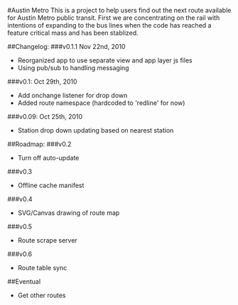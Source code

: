 #Austin Metro
This is a project to help users find out the next route available for Austin Metro public transit. First we are concentrating on the rail with intentions of expanding to the bus lines when the code has reached a feature critical mass and has been stablized.

##Changelog:
###v0.1.1 Nov 22nd, 2010
* Reorganized app to use separate view and app layer js files
* Using pub/sub to handling messaging

###v0.1: Oct 29th, 2010
* Add onchange listener for drop down
* Added route namespace (hardcoded to 'redline' for now)
			
###v0.09: Oct 25th, 2010
* Station drop down updating based on nearest station

##Roadmap:
###v0.2
* Turn off auto-update

###v0.3
* Offline cache manifest

###v0.4
* SVG/Canvas drawing of route map

###v0.5
* Route scrape server

###v0.6
* Route table sync

##Eventual
* Get other routes